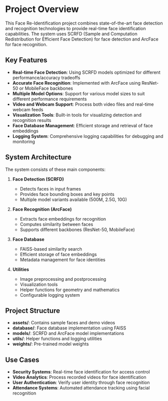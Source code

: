 # Project Overview

This Face Re-Identification project combines state-of-the-art face detection and recognition technologies to provide real-time face identification capabilities. The system uses SCRFD (Sample and Computation Redistribution for Efficient Face Detection) for face detection and ArcFace for face recognition.

## Key Features

- **Real-time Face Detection**: Using SCRFD models optimized for different performance/accuracy tradeoffs
- **Accurate Face Recognition**: Implemented with ArcFace using ResNet-50 or MobileFace backbones
- **Multiple Model Options**: Support for various model sizes to suit different performance requirements
- **Video and Webcam Support**: Process both video files and real-time webcam feeds
- **Visualization Tools**: Built-in tools for visualizing detection and recognition results
- **Face Database Management**: Efficient storage and retrieval of face embeddings
- **Logging System**: Comprehensive logging capabilities for debugging and monitoring

## System Architecture

The system consists of these main components:

1. **Face Detection (SCRFD)**
   - Detects faces in input frames
   - Provides face bounding boxes and key points
   - Multiple model variants available (500M, 2.5G, 10G)

2. **Face Recognition (ArcFace)**
   - Extracts face embeddings for recognition
   - Computes similarity between faces
   - Supports different backbones (ResNet-50, MobileFace)

3. **Face Database**
   - FAISS-based similarity search
   - Efficient storage of face embeddings
   - Metadata management for face identities

4. **Utilities**
   - Image preprocessing and postprocessing
   - Visualization tools
   - Helper functions for geometry and mathematics
   - Configurable logging system

## Project Structure

- **assets/**: Contains sample faces and demo videos
- **database/**: Face database implementation using FAISS
- **models/**: SCRFD and ArcFace model implementations
- **utils/**: Helper functions and logging utilities
- **weights/**: Pre-trained model weights

## Use Cases

- **Security Systems**: Real-time face identification for access control
- **Video Analytics**: Process recorded videos for face identification
- **User Authentication**: Verify user identity through face recognition
- **Attendance Systems**: Automated attendance tracking using facial recognition
